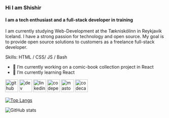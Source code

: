###  Hi I am Shishir
#### I am a tech enthusiast and a full-stack developer in training
I am currently studying Web-Development at the Tækniskólinn in Reykjavik Iceland.  I have a strong passion for technology and open source.  My goal is to provide open source solutions to customers as a freelance full-stack developer.  

Skills: HTML / CSS/ JS / Bash 

- 🔭 I’m currently working on a comic-book collection project in React 
- 🌱 I’m currently learning React 


[<img src='https://cdn.jsdelivr.net/npm/simple-icons@3.0.1/icons/github.svg' alt='github' height='40'>](https://github.com/shishpt)  [<img src='https://cdn.jsdelivr.net/npm/simple-icons@3.0.1/icons/dev-dot-to.svg' alt='dev' height='40'>](https://dev.to/shishpt)  [<img src='https://cdn.jsdelivr.net/npm/simple-icons@3.0.1/icons/linkedin.svg' alt='linkedin' height='40'>](https://www.linkedin.com/in/shishpt/)  [<img src='https://cdn.jsdelivr.net/npm/simple-icons@3.0.1/icons/codepen.svg' alt='codepen' height='40'>](https://codepen.io/shishpt)  [<img src='https://cdn.jsdelivr.net/npm/simple-icons@3.0.1/icons/mastodon.svg' alt='mastodon' height='40'>](https://fosstodon.org/web/accounts/330608)  [<img src='https://cdn.jsdelivr.net/npm/simple-icons@3.0.1/icons/codecademy.svg' alt='codecademy' height='40'>](https://www.codecademy.com/profiles/shishpt)  

[![Top Langs](https://github-readme-stats.vercel.app/api/top-langs/?username=shishpt)](https://github.com/anuraghazra/github-readme-stats)

![GitHub stats](https://github-readme-stats.vercel.app/api?username=shishpt&show_icons=true)  

